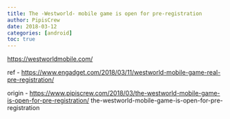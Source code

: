 ```yaml
---
title: The -Westworld- mobile game is open for pre-registration
author: PipisCrew
date: 2018-03-12
categories: [android]
toc: true
---
```


https://westworldmobile.com/

ref - https://www.engadget.com/2018/03/11/westworld-mobile-game-real-pre-registration/

origin - https://www.pipiscrew.com/2018/03/the-westworld-mobile-game-is-open-for-pre-registration/ the-westworld-mobile-game-is-open-for-pre-registration